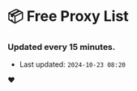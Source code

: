 # :package: Free Proxy List
### Updated every 15 minutes.

- Last updated: `2024-10-23 08:20`

:heart:
